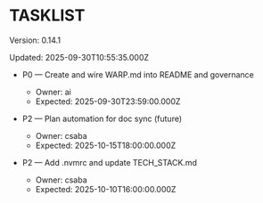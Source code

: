 # TASKLIST

Version: 0.14.1

Updated: 2025-09-30T10:55:35.000Z

- P0 — Create and wire WARP.md into README and governance
  - Owner: ai
  - Expected: 2025-09-30T23:59:00.000Z

- P2 — Plan automation for doc sync (future)
  - Owner: csaba
  - Expected: 2025-10-15T18:00:00.000Z

- P2 — Add .nvmrc and update TECH_STACK.md
  - Owner: csaba
  - Expected: 2025-10-10T16:00:00.000Z


